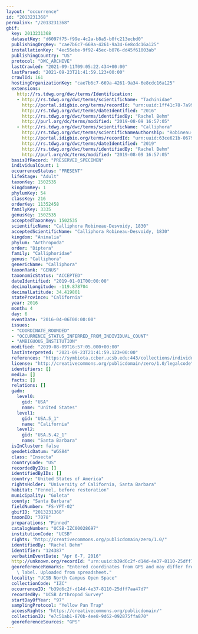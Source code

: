 ```yaml
---
layout: "occurrence"
id: "2013231368"
permalink: "/2013231368"
gbif:
  key: 2013231368
  datasetKey: "d6097f75-f99e-4c2a-b8a5-b0fc213ecbd0"
  publishingOrgKey: "cae7b6c7-669a-4261-9a34-6e8cdc16a125"
  installationKey: "4ec55ebe-9f92-45ec-b076-dd45f61003ab"
  publishingCountry: "US"
  protocol: "DWC_ARCHIVE"
  lastCrawled: "2021-09-11T09:05:22.434+00:00"
  lastParsed: "2021-09-23T21:41:59.123+00:00"
  crawlId: 161
  hostingOrganizationKey: "cae7b6c7-669a-4261-9a34-6e8cdc16a125"
  extensions:
    http://rs.tdwg.org/dwc/terms/Identification:
    - http://rs.tdwg.org/dwc/terms/scientificName: "Tachinidae"
      http://portal.idigbio.org/terms/recordId: "urn:uuid:1ff41c78-7a99-41c3-8dcc-e8c16ac85eee"
      http://rs.tdwg.org/dwc/terms/dateIdentified: "2016"
      http://rs.tdwg.org/dwc/terms/identifiedBy: "Rachel Behm"
      http://purl.org/dc/terms/modified: "2019-08-09 16:57:05"
    - http://rs.tdwg.org/dwc/terms/scientificName: "Calliphora"
      http://rs.tdwg.org/dwc/terms/scientificNameAuthorship: "Robineau-Desvoidy 1830"
      http://portal.idigbio.org/terms/recordId: "urn:uuid:63ce621b-0679-44eb-a8bc-456101bd9084"
      http://rs.tdwg.org/dwc/terms/dateIdentified: "2019"
      http://rs.tdwg.org/dwc/terms/identifiedBy: "Rachel Behm"
      http://purl.org/dc/terms/modified: "2019-08-09 16:57:05"
  basisOfRecord: "PRESERVED_SPECIMEN"
  individualCount: 1
  occurrenceStatus: "PRESENT"
  lifeStage: "Adult"
  taxonKey: 1502535
  kingdomKey: 1
  phylumKey: 54
  classKey: 216
  orderKey: 11352458
  familyKey: 3335
  genusKey: 1502535
  acceptedTaxonKey: 1502535
  scientificName: "Calliphora Robineau-Desvoidy, 1830"
  acceptedScientificName: "Calliphora Robineau-Desvoidy, 1830"
  kingdom: "Animalia"
  phylum: "Arthropoda"
  order: "Diptera"
  family: "Calliphoridae"
  genus: "Calliphora"
  genericName: "Calliphora"
  taxonRank: "GENUS"
  taxonomicStatus: "ACCEPTED"
  dateIdentified: "2019-01-01T00:00:00"
  decimalLongitude: -119.878704
  decimalLatitude: 34.419801
  stateProvince: "California"
  year: 2016
  month: 4
  day: 6
  eventDate: "2016-04-06T00:00:00"
  issues:
  - "COORDINATE_ROUNDED"
  - "OCCURRENCE_STATUS_INFERRED_FROM_INDIVIDUAL_COUNT"
  - "AMBIGUOUS_INSTITUTION"
  modified: "2019-08-09T16:57:05.000+00:00"
  lastInterpreted: "2021-09-23T21:41:59.123+00:00"
  references: "https://symbiota.ccber.ucsb.edu:443/collections/individual/index.php?occid=124387"
  license: "http://creativecommons.org/publicdomain/zero/1.0/legalcode"
  identifiers: []
  media: []
  facts: []
  relations: []
  gadm:
    level0:
      gid: "USA"
      name: "United States"
    level1:
      gid: "USA.5_1"
      name: "California"
    level2:
      gid: "USA.5.42_1"
      name: "Santa Barbara"
  isInCluster: false
  geodeticDatum: "WGS84"
  class: "Insecta"
  countryCode: "US"
  recordedByIDs: []
  identifiedByIDs: []
  country: "United States of America"
  rightsHolder: "University of California, Santa Barbara"
  habitat: "Fennel, before restoration"
  municipality: "Goleta"
  county: "Santa Barbara"
  fieldNumber: "FS-YPT-02"
  gbifID: "2013231368"
  taxonID: "7078"
  preparations: "Pinned"
  catalogNumber: "UCSB-IZC00028697"
  institutionCode: "UCSB"
  rights: "http://creativecommons.org/publicdomain/zero/1.0/"
  identifiedBy: "Rachel Behm"
  identifier: "124387"
  verbatimEventDate: "Apr 6-7, 2016"
  http://unknown.org/recordId: "urn:uuid:b39d6c2f-d14d-4e37-8110-25dff7aa47d7"
  georeferenceRemarks: "Entered coordinates from GPS and may differ from what is on\
    \ label. Uploaded from spreadsheet."
  locality: "UCSB North Campus Open Space"
  collectionCode: "IZC"
  occurrenceID: "b39d6c2f-d14d-4e37-8110-25dff7aa47d7"
  recordedBy: "UCSB Arthropod Survey"
  startDayOfYear: "97"
  samplingProtocol: "Yellow Pan Trap"
  accessRights: "https://creativecommons.org/publicdomain/"
  collectionID: "e7c51ab1-870b-4ee8-9d62-092875ffa870"
  georeferenceSources: "GPS"
---
```

